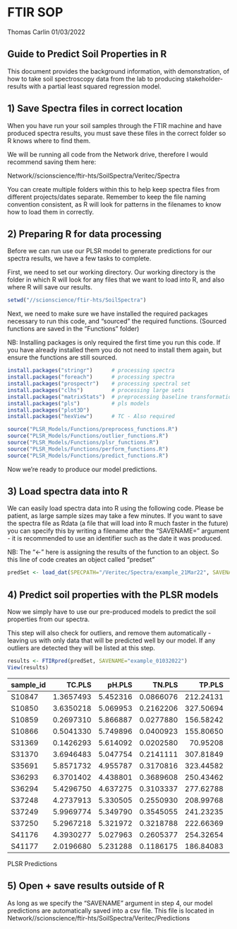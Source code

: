 FTIR SOP
================
Thomas Carlin
01/03/2022

## Guide to Predict Soil Properties in R

This document provides the background information, with demonstration,
of how to take soil spectroscopy data from the lab to producing
stakeholder-results with a partial least squared regression model.

## 1) Save Spectra files in correct location

When you have run your soil samples through the FTIR machine and have
produced spectra results, you must save these files in the correct
folder so R knows where to find them.

We will be running all code from the Network drive, therefore I would
recommend saving them here:

Network//scionscience/ftir-hts/SoilSpectra/Veritec/Spectra

You can create multiple folders within this to help keep spectra files
from different projects/dates separate. Remember to keep the file naming
convention consistent, as R will look for patterns in the filenames to
know how to load them in correctly.

## 2) Preparing R for data processing

Before we can run use our PLSR model to generate predictions for our
spectra results, we have a few tasks to complete.

First, we need to set our working directory. Our working directory is
the folder in which R will look for any files that we want to load into
R, and also where R will save our results.

``` r
setwd("//scionscience/ftir-hts/SoilSpectra")
```

Next, we need to make sure we have installed the required packages
necessary to run this code, and “sourced” the required functions.
(Sourced functions are saved in the “Functions” folder)

NB: Installing packages is only required the first time you run this
code. If you have already installed them you do not need to install them
again, but ensure the functions are still sourced.

``` r
install.packages("stringr")      # processing spectra
install.packages("foreach")      # processing spectra
install.packages("prospectr")    # processing spectral set
install.packages("clhs")         # processing large sets
install.packages("matrixStats")  # preprocessing baseline transformation
install.packages("pls")          # pls models
install.packages("plot3D") 
install.packages("hexView")      # TC - Also required
```

``` r
source("PLSR_Models/Functions/preprocess_functions.R")
source("PLSR_Models/Functions/outlier_functions.R")
source("PLSR_Models/Functions/plsr_functions.R")
source("PLSR_Models/Functions/perform_functions.R")
source("PLSR_Models/Functions/predict_functions.R")
```

Now we’re ready to produce our model predictions.

## 3) Load spectra data into R

We can easily load spectra data into R using the following code. Please
be patient, as large sample sizes may take a few minutes. If you want to
save the spectra file as Rdata (a file that will load into R much faster
in the future) you can specify this by writing a filename after the
“SAVENAME=” argument - it is recommended to use an identifier such as
the date it was produced.

NB: The “\<-” here is assigning the results of the function to an
object. So this line of code creates an object called “predset”

``` r
predSet <- load_dat(SPECPATH="/Veritec/Spectra/example_21Mar22", SAVENAME="Spec_210322")
```

## 4) Predict soil properties with the PLSR models

Now we simply have to use our pre-produced models to predict the soil
properties from our spectra.

This step will also check for outliers, and remove them automatically -
leaving us with only data that will be predicted well by our model. If
any outliers are detected they will be listed at this step.

``` r
results <- FTIRpred(predSet, SAVENAME="example_01032022")
View(results)
```

| sample_id |    TC.PLS |   pH.PLS |    TN.PLS |    TP.PLS | M3_CEC_calc.PLS | M3_BS_calc.PLS | M3_Al.PLS |    M3_Ca.PLS |  X24Mg.PLS |    X27Al.PLS | X39K.PLS |  X43Ca.PLS |  X56Fe.PLS | X60Ni.PLS | X66Zn.PLS |
|:----------|----------:|---------:|----------:|----------:|----------------:|---------------:|----------:|-------------:|-----------:|-------------:|---------:|-----------:|-----------:|----------:|----------:|
| S10847    | 1.3657493 | 5.452316 | 0.0866076 | 212.24131 |        15.07433 |      14.449625 |  958.1997 |  279.8233563 | 884.910472 |  2235.416272 | 263.4434 |  285.60254 | 1261.74062 | 0.4572218 | 12.629226 |
| S10850    | 3.6350218 | 5.069953 | 0.2162206 | 327.50694 |        17.60341 |      16.647385 | 1288.6705 |  298.3821097 | 793.276455 |  8754.898068 | 372.6157 |  524.73825 | 7226.46606 | 2.2892202 | 18.238222 |
| S10859    | 0.2697310 | 5.866887 | 0.0277880 | 156.58242 |        12.59124 |      10.729260 |  694.0832 |  245.6679661 | 731.620846 |     6.526464 | 154.4933 |   79.78889 |  217.93358 | 0.1024305 |  7.258174 |
| S10866    | 0.5041330 | 5.749896 | 0.0400923 | 155.80650 |        12.25250 |      12.959315 |  711.2819 |  295.2002769 | 698.605033 |    11.055455 | 138.6430 |  117.52267 |  150.83902 | 0.0942996 |  7.940705 |
| S31369    | 0.1426293 | 5.614092 | 0.0202580 |  70.95208 |        14.70992 |       2.646099 | 1070.9582 |    0.2562636 |  52.171546 |  1362.517317 | 245.7644 |   80.33663 |   97.88743 | 0.0034416 | 10.421848 |
| S31370    | 3.6946483 | 5.047754 | 0.2141111 | 307.81849 |        17.45852 |      19.206008 | 1242.2296 |  342.9004677 | 770.474983 |  8519.787463 | 367.2787 |  599.08994 | 8046.90429 | 2.3681092 | 18.630700 |
| S35691    | 5.8571732 | 4.955787 | 0.3170816 | 323.44582 |        23.36092 |      14.306254 | 1705.5326 |  366.4021328 | 357.430793 |  8795.669649 | 287.4883 |  549.09958 | 3510.90411 | 1.1332999 | 18.196950 |
| S36293    | 6.3701402 | 4.438801 | 0.3689608 | 250.43462 |        10.96840 |      77.414272 |  532.9596 | 1507.7922311 |  76.799592 |  3895.596123 | 560.4542 | 1737.84643 | 5093.40087 | 2.2272168 | 26.093860 |
| S36294    | 5.4296750 | 4.637275 | 0.3103337 | 277.62788 |        19.66489 |      13.354206 | 1538.2958 |  304.9317939 |  23.244772 |  2179.605798 | 141.7749 |  114.20094 |  188.37425 | 0.0060670 |  8.283154 |
| S37248    | 4.2737913 | 5.330505 | 0.2550930 | 208.99768 |        25.07723 |       5.008581 | 2129.9764 |  163.6980836 |   2.767900 | 23067.355576 | 185.4736 |  112.49044 | 5927.80719 | 0.0482393 | 15.362933 |
| S37249    | 5.9969774 | 5.349790 | 0.3545055 | 241.23235 |        21.59423 |      13.872097 | 2171.5092 |  188.5783357 |  65.317549 | 26543.274954 | 151.9585 |  207.43706 | 7762.89164 | 0.0001319 | 20.389055 |
| S37250    | 5.2967218 | 5.321972 | 0.3218788 | 222.66369 |        28.46400 |       3.506798 | 2428.5325 |  180.5412774 |   4.996701 | 29620.904906 | 161.5787 |  113.46721 | 7486.05979 | 0.0743747 | 15.216132 |
| S41176    | 4.3930277 | 5.027963 | 0.2605377 | 254.32654 |        26.86048 |       3.009300 | 2226.0412 |  149.0697623 |  50.810557 | 13514.889902 | 236.2455 |  328.78757 | 2093.29780 | 1.0106176 | 12.868837 |
| S41177    | 2.0196680 | 5.231288 | 0.1186175 | 186.84083 |        22.02710 |       6.459098 | 1734.6657 |  132.1104671 | 225.860822 |  7612.368876 | 304.8546 |  206.48799 | 2901.91405 | 0.7233909 | 13.947726 |

PLSR Predictions

## 5) Open + save results outside of R

As long as we specify the “SAVENAME” argument in step 4, our model
predictions are automatically saved into a csv file. This file is
located in
Network//scionscience/ftir-hts/SoilSpectra/Veritec/Predictions
